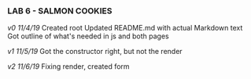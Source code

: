 ### LAB 6 - SALMON COOKIES

_v0 11/4/19_
Created root
Updated README.md with actual Markdown text
Got outline of what's needed in js and both pages

_v1 11/5/19_
Got the constructor right, but not the render

_v2 11/6/19_
Fixing render, created form